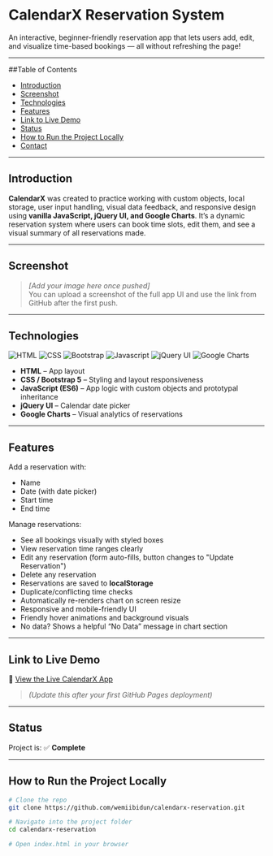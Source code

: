 # CalendarX Reservation System

An interactive, beginner-friendly reservation app that lets users add, edit, and visualize time-based bookings — all without refreshing the page!

---

##Table of Contents

- [Introduction](#introduction)  
- [Screenshot](#screenshot)  
- [Technologies](#technologies)  
- [Features](#features)  
- [Link to Live Demo](#link-to-live-demo)  
- [Status](#status)  
- [How to Run the Project Locally](#how-to-run-the-project-locally)  
- [Contact](#contact)

---

## Introduction

**CalendarX** was created to practice working with custom objects, local storage, user input handling, visual data feedback, and responsive design using **vanilla JavaScript, jQuery UI, and Google Charts**. It’s a dynamic reservation system where users can book time slots, edit them, and see a visual summary of all reservations made.

---

## Screenshot

>  _[Add your image here once pushed]_  
You can upload a screenshot of the full app UI and use the link from GitHub after the first push.

---

## Technologies

![HTML](https://img.shields.io/badge/HTML-E34F26?style=for-the-badge&logo=html5&logoColor=white)
![CSS](https://img.shields.io/badge/CSS-1572B6?&style=for-the-badge&logo=css3&logoColor=white)
![Bootstrap](https://img.shields.io/badge/bootstrap-20232A?style=for-the-badge&logo=bootstrap&logoColor=61DAFB)
![Javascript](https://img.shields.io/badge/Javascript-20232A?style=for-the-badge&logo=javascript&logoColor=F7DF1E)
![jQuery UI](https://img.shields.io/badge/jQuery_UI-blue?style=for-the-badge&logo=jquery&logoColor=white)
![Google Charts](https://img.shields.io/badge/Google_Charts-red?style=for-the-badge)

- **HTML** – App layout  
- **CSS / Bootstrap 5** – Styling and layout responsiveness  
- **JavaScript (ES6)** – App logic with custom objects and prototypal inheritance  
- **jQuery UI** – Calendar date picker  
- **Google Charts** – Visual analytics of reservations

---

## Features

Add a reservation with:
- Name  
- Date (with date picker)  
- Start time  
- End time  

Manage reservations:
- See all bookings visually with styled boxes  
- View reservation time ranges clearly  
- Edit any reservation (form auto-fills, button changes to "Update Reservation")  
- Delete any reservation  
- Reservations are saved to **localStorage**  
- Duplicate/conflicting time checks  
- Automatically re-renders chart on screen resize  
- Responsive and mobile-friendly UI  
- Friendly hover animations and background visuals  
- No data? Shows a helpful “No Data” message in chart section

---

## Link to Live Demo

🔗 [View the Live CalendarX App](https://wemiibidun.github.io/calendarx-reservation/)  
> _(Update this after your first GitHub Pages deployment)_

---

## Status

Project is: ✅ **Complete**

---

## How to Run the Project Locally

```bash
# Clone the repo
git clone https://github.com/wemiibidun/calendarx-reservation.git

# Navigate into the project folder
cd calendarx-reservation

# Open index.html in your browser
